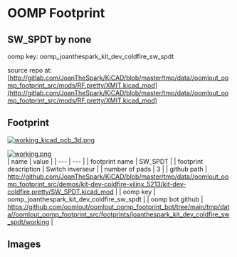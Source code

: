 # OOMP Footprint  
## SW_SPDT  by none  
  
oomp key: oomp_joanthespark_kit_dev_coldfire_sw_spdt  
  
source repo at: [http://gitlab.com/JoanTheSpark/KiCAD/blob/master/tmp/data//oomlout_oomp_footprint_src/mods/RF.pretty/XMIT.kicad_mod](http://gitlab.com/JoanTheSpark/KiCAD/blob/master/tmp/data//oomlout_oomp_footprint_src/mods/RF.pretty/XMIT.kicad_mod)  
## Footprint  
  
[![working_kicad_pcb_3d.png](working_kicad_pcb_3d_600.png)](working_kicad_pcb_3d.png)  
  
[![working.png](working_600.png)](working.png)  
| name | value | 
| --- | --- | 
| footprint name | SW_SPDT | 
| footprint description | Switch inverseur | 
| number of pads | 3 | 
| github path | http://github.com/JoanTheSpark/KiCAD/blob/master/tmp/data//oomlout_oomp_footprint_src/demos/kit-dev-coldfire-xilinx_5213/kit-dev-coldfire.pretty/SW_SPDT.kicad_mod | 
| oomp key | oomp_joanthespark_kit_dev_coldfire_sw_spdt | 
| oomp bot github | https://github.com/oomlout/oomlout_oomp_footprint_bot/tree/main/tmp/data//oomlout_oomp_footprint_src/footprints/joanthespark_kit_dev_coldfire_sw_spdt/working | 
## Images  
